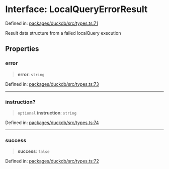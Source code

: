 # Interface: LocalQueryErrorResult

Defined in: [packages/duckdb/src/types.ts:71](https://github.com/GeoDaCenter/openassistant/blob/36f516b8229288259590b2d9dab3b10cbfc3cbfd/packages/duckdb/src/types.ts#L71)

Result data structure from a failed localQuery execution

## Properties

### error

> **error**: `string`

Defined in: [packages/duckdb/src/types.ts:73](https://github.com/GeoDaCenter/openassistant/blob/36f516b8229288259590b2d9dab3b10cbfc3cbfd/packages/duckdb/src/types.ts#L73)

***

### instruction?

> `optional` **instruction**: `string`

Defined in: [packages/duckdb/src/types.ts:74](https://github.com/GeoDaCenter/openassistant/blob/36f516b8229288259590b2d9dab3b10cbfc3cbfd/packages/duckdb/src/types.ts#L74)

***

### success

> **success**: `false`

Defined in: [packages/duckdb/src/types.ts:72](https://github.com/GeoDaCenter/openassistant/blob/36f516b8229288259590b2d9dab3b10cbfc3cbfd/packages/duckdb/src/types.ts#L72)
